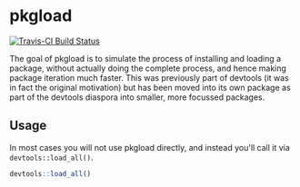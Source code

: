 # pkgload

[![Travis-CI Build Status](https://travis-ci.org/r-pkgs/pkgload.svg?branch=master)](https://travis-ci.org/r-pkgs/pkgload)

The goal of pkgload is to simulate the process of installing and loading a package, without actually doing the complete process, and hence making package iteration much faster. This was previously part of devtools (it was in fact the original motivation) but has been moved into its own package as part of the devtools diaspora into smaller, more focussed packages.

## Usage

In most cases you will not use pkgload directly, and instead you'll call it via `devtools::load_all()`.

``` r
devtools::load_all()
```
